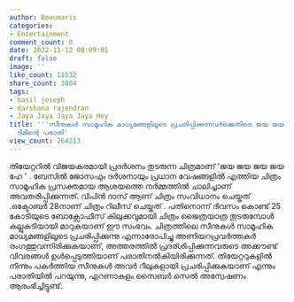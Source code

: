 ```yaml
---
author: Beaumaris
categories:
- Entertainment
comment_count: 0
date: 2022-11-12 08:09:01
draft: false
image: ''
like_count: 11532
share_count: 3884
tags:
- basil joseph
- darshana rajendran
- Jaya Jaya Jaya Jaya Hey
title: '''സീനുകൾ സാമൂഹിക മാധ്യമങ്ങളിലൂടെ പ്രചരിപ്പിക്കുന്നവർക്കെതിരെ ജയ ജയ ജയ ജയ ഹേ
  ടീമിന്റെ പരാതി'
view_count: 264213
---
```


തിയേറ്ററിൽ വിജയകരമായി പ്രദർശനം തുടരുന്ന ചിത്രമാണ് 'ജയ ജയ ജയ ജയ ഹേ ' . ബേസിൽ ജോസഫും ദർശനായും പ്രധാന വേഷങ്ങളിൽ എത്തിയ ചിത്രം സാമൂഹിക പ്രസക്തമായ ആശയത്തെ നർമ്മത്തിൽ ചാലിച്ചാണ് അവതരിപ്പിക്കുന്നത്. വിപിൻ ദാസ് ആണ് ചിത്രം സംവിധാനം ചെയ്തത് .ഒക്ടോബർ 28നാണ് ചിത്രം റിലീസ് ചെയ്തത് . പതിനൊന്ന് ദിവസം കൊണ്ട് 25 കോടിയുടെ ബോക്സോഫീസ് കിലുക്കവുമായി ചിത്രം ജൈത്രയാത്ര തുടരുമ്പോൾ കല്ലുകടിയായി മാറുകയാണ് ഈ സംഭവം. ചിത്രത്തിലെ സീനുകൾ സാമൂഹിക മാധ്യമങ്ങളിലൂടെ പ്രചരിപ്പിക്കുന്നു എന്നാരോപിച്ചു അണിയറപ്രവർത്തകർ രംഗത്തുവന്നിരിക്കുകയാണ്, അത്തരത്തിൽ പ്രദര്ശിപ്പിക്കുന്നവരുടെ അക്കൗണ്ട് വിവരങ്ങൾ ഉൾപ്പെടുത്തിയാണ് പരാതിനൽകിയിരിക്കുന്നത്. തിയേറ്ററുകളിൽ നിന്നും പകർത്തിയ സീനുകൾ അവർ റീലുകളായി പ്രചരിപ്പിക്കുകയാണ് എന്നും പരാതിയിൽ പറയുന്നു, എറണാകുളം സൈബർ സെൽ അന്വേഷണം ആരംഭിച്ചിട്ടുണ്ട്.